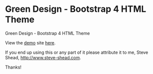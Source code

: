 # Green Design - Bootstrap 4 HTML Theme

Green Design - Bootstrap 4 HTML Theme

View the <a href="https://steveshead.github.io/bootstrap4-green-design/">demo</a> site <a href="https://steveshead.github.io/bootstrap4-green-design/">here</a>.

If you end up using this or any part of it please attribute it to me, Steve Shead, http://www.steve-shead.com.

Thanks!
